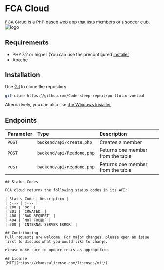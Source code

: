# FCA Cloud

FCA Cloud is a PHP based web app that lists members of a soccer club.
![logo](https://imgur.com/a/SmE2klP)

## Requirements
- PHP 7.2 or higher (You can use the preconfigured [installer]()
- Apache


## Installation

Use [Git](https://git-scm.com/) to clone the repository.

```bash
git clone https://github.com/Code-sleep-repeat/portfolio-voetbal
```

Alternatively, you can also use [the Windows installer](https://www.google.com)

## Endpoints
| Parameter | Type | Description |
| :--- | :--- | :--- |
| `POST` | `backend/api/create.php` | Creates a member |
| `POST` | `backend/api/Readone.php` | Returns one member from the table |
| `POST` | `backend/api/Readone.php` | Returns one member from the table |



```
## Status Codes

FCA cloud returns the following status codes in its API:

| Status Code | Description |
| :--- | :--- |
| 200 | `OK` |
| 201 | `CREATED` |
| 400 | `BAD REQUEST` |
| 404 | `NOT FOUND` |
| 500 | `INTERNAL SERVER ERROR` |

## Contributing
Pull requests are welcome. For major changes, please open an issue first to discuss what you would like to change.

Please make sure to update tests as appropriate.

## License
[MIT](https://choosealicense.com/licenses/mit/)

